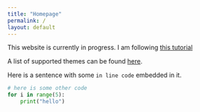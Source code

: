 ```yaml
---
title: "Homepage"
permalink: /
layout: default
---
```


This website is currently in progress. I am following [this tutorial](https://www.youtube.com/watch?v=xAOR8sI3UrU)

A list of supported themes can be found [here](https://pages.github.com/themes/).

Here is a sentence with some `in line code` embedded in it.

```python
# here is some other code
for i in range(5):
    print("hello")
```